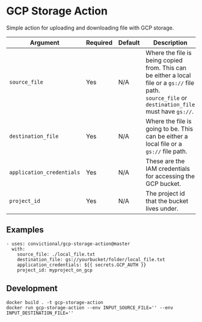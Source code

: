 # GCP Storage Action

Simple action for uploading and downloading file with GCP storage.

| Argument            | Required | Default  | Description                                                |
| ------------------- | -------- | -------- | ---------------------------------------------------------- |
| `source_file`       | Yes      | N/A      | Where the file is being copied from. This can be either a local file or a `gs://` file path. `source_file` or `destination_file` must have `gs://`. |
| `destination_file`  | Yes      | N/A      | Where the file is going to be. This can be either a local file or a `gs://` file path. |
| `application_credentials`       | Yes      | N/A      | These are the IAM credentials for accessing the GCP bucket. |
| `project_id`       | Yes      | N/A      | The project id that the bucket lives under. |


## Examples

```
- uses: convictional/gcp-storage-action@master
  with:
    source_file: ./local_file.txt
    destination_file: gs://yourbucket/folder/local_file.txt
    application_credentials: ${{ secrets.GCP_AUTH }}
    project_id: myproject_on_gcp
```

## Development

```
docker build . -t gcp-storage-action
docker run gcp-storage-action --env INPUT_SOURCE_FILE='' --env INPUT_DESTINATION_FILE=''
```
